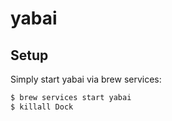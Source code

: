 # yabai

## Setup 

Simply start yabai via brew services:

```bash
$ brew services start yabai 
$ killall Dock
```
